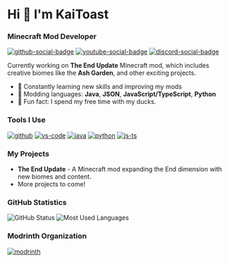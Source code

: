 # Hi 👋 I'm KaiToast

### Minecraft Mod Developer

[![github-social-badge](https://img.shields.io/github/stars/KaiToast?style=for-the-badge&logo=github&logoColor=%23ffffff&label=GitHub&labelColor=%234b0082&color=%231f1f1f&link=https%3A%2F%2Fgithub.com%2FKaiToast)](https://github.com/KaiToast)
[![youtube-social-badge](https://img.shields.io/youtube/channel/subscribers/UC7DdmXgZY6xBt352O7xME7A?style=for-the-badge&logo=youtube&logoColor=%23ffffff&label=YouTube&labelColor=%234b0082&color=%231f1f1f&link=https%3A%2F%2Fyoutube.com%2F%40kaisode%3Fsi%3D-akqU2LLdCHg3z-D)](https://youtube.com/@NoCtrlKai?si=-akqU2LLdCHg3z-D)
[![discord-social-badge](https://img.shields.io/discord/1289901579339698187?style=for-the-badge&logo=Discord&logoColor=%23ffffff&label=Discord&labelColor=%234b0082&color=%231f1f1f&link=https%3A%2F%2Fdiscord.gg%2FAQmdSpcYGc)](https://discord.gg/AQmdSpcYGc)

Currently working on **The End Update** Minecraft mod, which includes creative biomes like the **Ash Garden**, and other exciting projects.

- 🌱 Constantly learning new skills and improving my mods
- 🔨 Modding languages: **Java**, **JSON**, **JavaScript/TypeScript**, **Python**
- 🦆 Fun fact: I spend my free time with my ducks.

### Tools I Use

[![github](https://cdn.jsdelivr.net/npm/@intergrav/devins-badges@3.2.0/assets/compact-minimal/available/github_vector.svg)](https://github.com/)
[![vs-code](https://camo.githubusercontent.com/117d2358c2e3294a00b5baa6408372971a7e0164ae0a6a8e526fa49821799062/68747470733a2f2f6c69656f6e73747564696f732e6769746875622e696f2f6173736574732f76312f62616467652f636f6d706163742d6d696e696d616c2f7376672f7673636f6469756d2e737667)](https://code.visualstudio.com/)
[![java](https://cdn.jsdelivr.net/npm/@intergrav/devins-badges@3/assets/compact-minimal/built-with/java_vector.svg)](https://www.java.com/en/)
[![python](https://cdn.jsdelivr.net/npm/@intergrav/devins-badges@3/assets/compact-minimal/built-with/python_vector.svg)](https://www.python.org/)
[![js-ts](https://cdn.jsdelivr.net/npm/@intergrav/devins-badges@3/assets/compact-minimal/built-with/javascript_vector.svg)](https://www.javascript.com/)

### My Projects

- **The End Update** - A Minecraft mod expanding the End dimension with new biomes and content.
- More projects to come!

### GitHub Statistics

![GitHub Status](https://github-readme-stats.vercel.app/api?username=KaiToast&show_icons=true&locale=en&title_color=4b0082&bg_color=11111d&text_color=ffffff&icon_color=4b0082&border_color=000)
![Most Used Languages](https://github-readme-stats.vercel.app/api/top-langs?username=KaiToast&locale=en&layout=compact&title_color=4b0082&bg_color=11111d&text_color=ffffff&icon_color=4b0082&border_color=000)

### Modrinth Organization

[![modrinth](https://img.shields.io/badge/modrinth-555555?style=for-the-badge&logo=modrinth&logoColor=white)](https://modrinth.com/organization/modular-studios)
